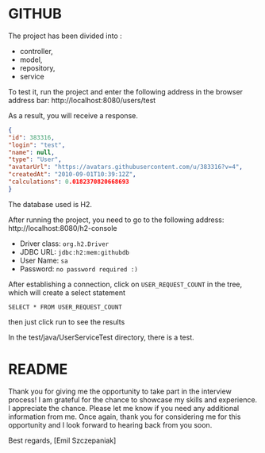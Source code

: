 # GITHUB
The project has been divided into :
- controller, 
- model, 
- repository,
- service

To test it, run the project and enter the following address in the browser address bar:
http://localhost:8080/users/test

As a result, you will receive a response.

```json
{
"id": 383316,
"login": "test",
"name": null,
"type": "User",
"avatarUrl": "https://avatars.githubusercontent.com/u/383316?v=4",
"createdAt": "2010-09-01T10:39:12Z",
"calculations": 0.0182370820668693
}
```
The database used is H2.

After running the project, you need to go to the following address:
http://localhost:8080/h2-console
- Driver class: ```org.h2.Driver```
- JDBC URL: ```jdbc:h2:mem:githubdb```
- User Name: ```sa```
- Password: ```no password required :)```

After establishing a connection, click on ```USER_REQUEST_COUNT``` in the tree, which will create a select statement 
```
SELECT * FROM USER_REQUEST_COUNT
```
then just click run to see the results

In the test/java/UserServiceTest directory, there is a test.

# README

Thank you for giving me the opportunity to take part in the interview process! 
I am grateful for the chance to showcase my skills and experience.
I appreciate the chance.
Please let me know if you need any additional information from me. Once again, thank you for considering me for this opportunity and I look forward to hearing back from you soon.

Best regards,
[Emil Szczepaniak]